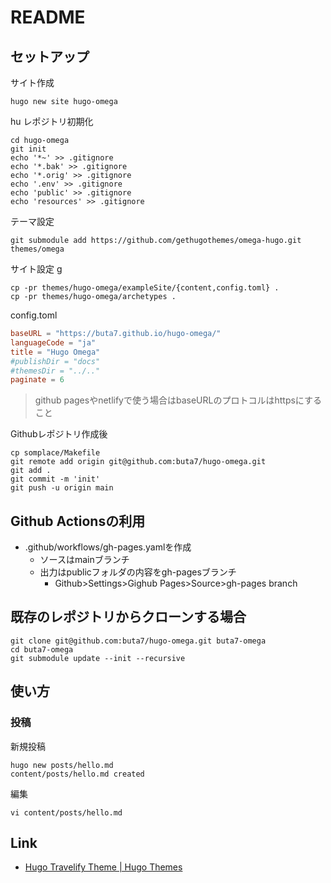 # README

## セットアップ

サイト作成

```shell
hugo new site hugo-omega
```
hu
レポジトリ初期化

```shell
cd hugo-omega
git init
echo '*~' >> .gitignore
echo '*.bak' >> .gitignore
echo '*.orig' >> .gitignore
echo '.env' >> .gitignore
echo 'public' >> .gitignore
echo 'resources' >> .gitignore
```

テーマ設定

```shell
git submodule add https://github.com/gethugothemes/omega-hugo.git themes/omega
```

サイト設定
g
```shell
cp -pr themes/hugo-omega/exampleSite/{content,config.toml} .
cp -pr themes/hugo-omega/archetypes .
```

config.toml

```toml
baseURL = "https://buta7.github.io/hugo-omega/"
languageCode = "ja"
title = "Hugo Omega"
#publishDir = "docs"
#themesDir = "../.."
paginate = 6
```

> github pagesやnetlifyで使う場合はbaseURLのプロトコルはhttpsにすること

Githubレポジトリ作成後

```shell
cp somplace/Makefile
git remote add origin git@github.com:buta7/hugo-omega.git
git add .
git commit -m 'init'
git push -u origin main
```

## Github Actionsの利用

* .github/workflows/gh-pages.yamlを作成
    * ソースはmainブランチ
    * 出力はpublicフォルダの内容をgh-pagesブランチ
        * Github>Settings>Gighub Pages>Source>gh-pages branch

## 既存のレポジトリからクローンする場合

```shell
git clone git@github.com:buta7/hugo-omega.git buta7-omega
cd buta7-omega
git submodule update --init --recursive
```

## 使い方

### 投稿

新規投稿

```shell
hugo new posts/hello.md
content/posts/hello.md created
```

編集

```shell
vi content/posts/hello.md
```

## Link

* [Hugo Travelify Theme \| Hugo Themes](https://themes.gohugo.io/hugo-travelify-theme/)
